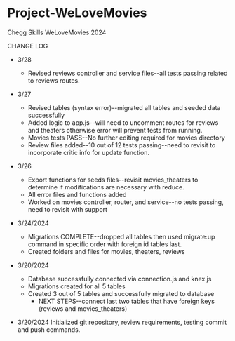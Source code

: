 # Project-WeLoveMovies
Chegg Skills WeLoveMovies 2024


CHANGE LOG

- 3/28
    - Revised reviews controller and service files--all tests passing related to reviews routes. 

- 3/27
    - Revised tables (syntax error)--migrated all tables and seeded data successfully
    - Added logic to app.js--will need to uncomment routes for reviews and theaters otherwise error will prevent tests from running.
    - Movies tests PASS--No further editing required for movies directory 
    - Review files added--10 out of 12 tests passing--need to revisit to incorporate critic info for update function.

- 3/26 
    - Export functions for seeds files--revisit movies_theaters to determine if modifications are necessary with reduce.
    - All error files and functions added
    - Worked on movies controller, router, and service--no tests passing, need to revisit with support

- 3/24/2024
    - Migrations COMPLETE--dropped all tables then used migrate:up command in specific order with foreign id tables last.
    - Created folders and files for movies, theaters, reviews

- 3/20/2024 
    - Database successfully connected via connection.js and knex.js
    - Migrations created for all 5 tables
    - Created 3 out of 5 tables and successfully migrated to database
        - NEXT STEPS--connect last two tables that have foreign keys (reviews and movies_theaters)

- 3/20/2024 Initialized git repository, review requirements, testing commit and push commands. 